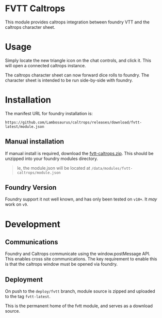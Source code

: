 # FVTT Caltrops

This module provides caltrops integration between foundry VTT and the caltrops character sheet.

# Usage

Simply locate the new triangle icon on the chat controls, and click it. This will open a connected caltrops instance.

The caltrops character sheet can now forward dice rolls to foundry. The character sheet is intended to be run side-by-side with foundry.

# Installation

The manifest URL for foundry installation is:
```
https://github.com/Lambosaurus/caltrops/releases/download/fvtt-latest/module.json
```

## Manual installation

If manual install is required, download the [fvtt-caltrops.zip](https://github.com/Lambosaurus/caltrops/releases/download/fvtt-latest/fvtt-caltrops.zip). This should be unzipped into your foundry modules directory.

> Ie, the module.json will be located at `/data/modules/fvtt-caltrops/module.json`

## Foundry Version

Foundry support it not well known, and has only been tested on `v10+`. It *may* work on `v9`.

# Development

## Communications

Foundry and Caltrops communicate using the window.postMessage API. This enables cross site communications. The key requirement to enable this is that the caltrops window must be opened via foundry.

## Deployment

On push to the `deploy/fvtt` branch, module source is zipped and uploaded to the tag `fvtt-latest`.

This is the permanent home of the fvtt module, and serves as a download source.